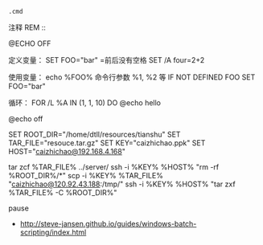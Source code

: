 
`.cmd`

注释
    REM
    ::

@ECHO OFF

定义变量：
    SET FOO="bar" =前后没有空格
    SET /A four=2+2

使用变量：
    echo %FOO%
    命令行参数 %1, %2 等
    IF NOT DEFINED FOO SET FOO="bar"

循环：
    FOR /L %A IN (1, 1, 10) DO @echo hello


@echo off

SET ROOT_DIR="/home/dtll/resources/tianshu"
SET TAR_FILE="resouce.tar.gz"
SET KEY="caizhichao.ppk"
SET HOST="caizhichao@192.168.4.168"

tar zcf %TAR_FILE% ../server/
ssh -i %KEY% %HOST% "rm -rf %ROOT_DIR%/*"
scp -i %KEY% %TAR_FILE% "caizhichao@120.92.43.188:/tmp/"
ssh -i %KEY% %HOST% "tar zxf %TAR_FILE% -C %ROOT_DIR%"

pause


* http://steve-jansen.github.io/guides/windows-batch-scripting/index.html
